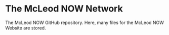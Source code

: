 # The McLeod NOW Network
The McLeod NOW GitHub repository.
Here, many files for the McLeod NOW Website are stored.
